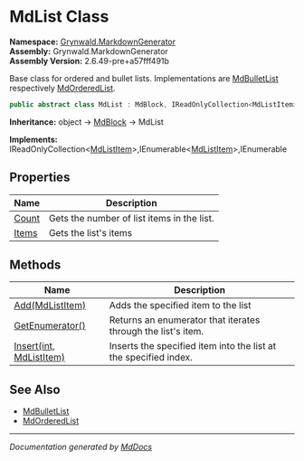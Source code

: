 ﻿<!--  
  <auto-generated>   
    The contents of this file were generated by a tool.  
    Changes to this file may be list if the file is regenerated  
  </auto-generated>   
-->

# MdList Class

**Namespace:** [Grynwald.MarkdownGenerator](../index.md)  
**Assembly:** Grynwald.MarkdownGenerator  
**Assembly Version:** 2.6.49\-pre+a57fff491b

Base class for ordered and bullet lists. Implementations are [MdBulletList](../MdBulletList/index.md) respectively [MdOrderedList](../MdOrderedList/index.md).

```csharp
public abstract class MdList : MdBlock, IReadOnlyCollection<MdListItem>, IEnumerable<MdListItem>, IEnumerable
```

**Inheritance:** object → [MdBlock](../MdBlock/index.md) → MdList

**Implements:** IReadOnlyCollection\<[MdListItem](../MdListItem/index.md)\>,IEnumerable\<[MdListItem](../MdListItem/index.md)\>,IEnumerable

## Properties

| Name                         | Description                                |
| ---------------------------- | ------------------------------------------ |
| [Count](properties/Count.md) | Gets the number of list items in the list. |
| [Items](properties/Items.md) | Gets the list's items                      |

## Methods

| Name                                         | Description                                                      |
| -------------------------------------------- | ---------------------------------------------------------------- |
| [Add(MdListItem)](methods/Add.md)            | Adds the specified item to the list                              |
| [GetEnumerator()](methods/GetEnumerator.md)  | Returns an enumerator that iterates through the list's item.     |
| [Insert(int, MdListItem)](methods/Insert.md) | Inserts the specified item into the list at the specified index. |

## See Also

- [MdBulletList](../MdBulletList/index.md)
- [MdOrderedList](../MdOrderedList/index.md)

___

*Documentation generated by [MdDocs](https://github.com/ap0llo/mddocs)*
